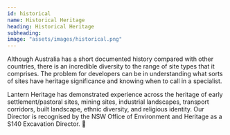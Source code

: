 ```yaml
---
id: historical
name: Historical Heritage
heading: Historical Heritage
subheading: 
image: "assets/images/historical.png"
---
```


Although Australia has a short documented history compared with other countries, there is an incredible diversity to the range of site types that it comprises. The problem for developers can be in understanding what sorts of sites have heritage significance and knowing when to call in a specialist.




Lantern Heritage has demonstrated experience across the heritage of early settlement/pastoral sites, mining sites, industrial landscapes, transport corridors, built landscape, ethnic diversity, and religious identity. Our Director is recognised by the NSW Office of Environment and Heritage as a S140 Excavation Director.
 
